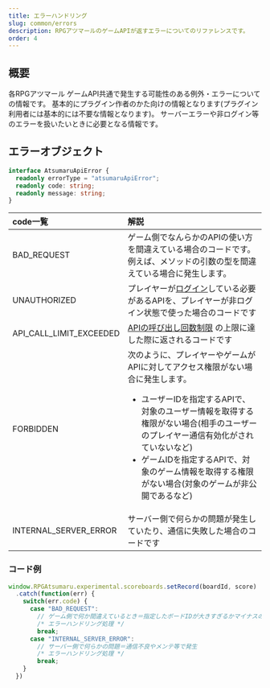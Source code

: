 ```yaml
---
title: エラーハンドリング
slug: common/errors
description: RPGアツマールのゲームAPIが返すエラーについてのリファレンスです。
order: 4
---
```


## 概要
各RPGアツマール ゲームAPI共通で発生する可能性のある例外・エラーについての情報です。
基本的にプラグイン作者のかた向けの情報となります(プラグイン利用者には基本的には不要な情報となります)。
サーバーエラーや非ログイン等のエラーを扱いたいときに必要となる情報です。

## エラーオブジェクト

```ts
interface AtsumaruApiError {
  readonly errorType = "atsumaruApiError";
  readonly code: string;
  readonly message: string;
}
```

code一覧 | 解説
:---|:---
BAD_REQUEST | ゲーム側でなんらかのAPIの使い方を間違えている場合のコードです。例えば、メソッドの引数の型を間違えている場合に発生します。
UNAUTHORIZED | プレイヤーが[ログイン](/common/login)している必要があるAPIを、プレイヤーが非ログイン状態で使った場合のコードです
API_CALL_LIMIT_EXCEEDED | [APIの呼び出し回数制限](/common/rate-limit) の上限に達した際に返されるコードです
FORBIDDEN | 次のように、プレイヤーやゲームがAPIに対してアクセス権限がない場合に発生します。<ul><li>ユーザーIDを指定するAPIで、対象のユーザー情報を取得する権限がない場合(相手のユーザーのプレイヤー通信有効化がされていないなど)</li><li>ゲームIDを指定するAPIで、対象のゲーム情報を取得する権限がない場合(対象のゲームが非公開であるなど)</li></ul>
INTERNAL_SERVER_ERROR | サーバー側で何らかの問題が発生していたり、通信に失敗した場合のコードです


### コード例

```js
window.RPGAtsumaru.experimental.scoreboards.setRecord(boardId, score)
  .catch(function(err) {
    switch(err.code) {
      case "BAD_REQUEST":
        // ゲーム側で何か間違えているとき＝指定したボードIDが大きすぎるかマイナスの場合などに発生
        /* エラーハンドリング処理 */
        break;
      case "INTERNAL_SERVER_ERROR":
        // サーバー側で何らかの問題＝通信不良やメンテ等で発生
        /* エラーハンドリング処理 */
        break;
    }
  })
```
